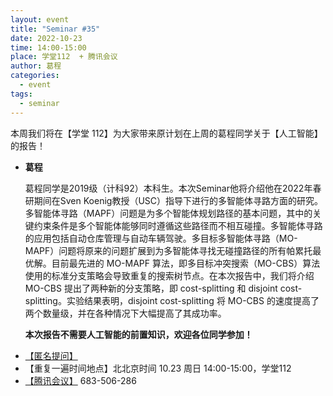 ```yaml
---
layout: event
title: "Seminar #35"
date: 2022-10-23
time: 14:00-15:00
place: 学堂112  + 腾讯会议
author: 葛程
categories:
  - event
tags:
  - seminar
---
```


本周我们将在【学堂 112】为大家带来原计划在上周的葛程同学关于【人工智能】的报告！

* **葛程**

   葛程同学是2019级（计科92）本科生。本次Seminar他将介绍他在2022年春研期间在Sven Koenig教授（USC）指导下进行的多智能体寻路方面的研究。多智能体寻路（MAPF）问题是为多个智能体规划路径的基本问题，其中的关键约束条件是多个智能体能够同时遵循这些路径而不相互碰撞。多智能体寻路的应用包括自动仓库管理与自动车辆驾驶。多目标多智能体寻路（MO-MAPF）问题将原来的问题扩展到为多智能体寻找无碰撞路径的所有帕累托最优解。目前最先进的 MO-MAPF 算法，即多目标冲突搜索（MO-CBS）算法使用的标准分支策略会导致重复的搜索树节点。在本次报告中，我们将介绍 MO-CBS 提出了两种新的分支策略，即 cost-splitting 和 disjoint cost-splitting。实验结果表明，disjoint cost-splitting 将 MO-CBS 的速度提高了两个数量级，并在各种情况下大幅提高了其成功率。

   **本次报告不需要人工智能的前置知识，欢迎各位同学参加！**
<!--more-->

* [【匿名提问】](https://www.wjx.cn/vm/Y1ESasE.aspx)
* 【重复一遍时间地点】北北京时间 10.23 周日 14:00-15:00，学堂112
* [【腾讯会议】](https://meeting.tencent.com/dm/yAOxSt83bxcS) 683-506-286